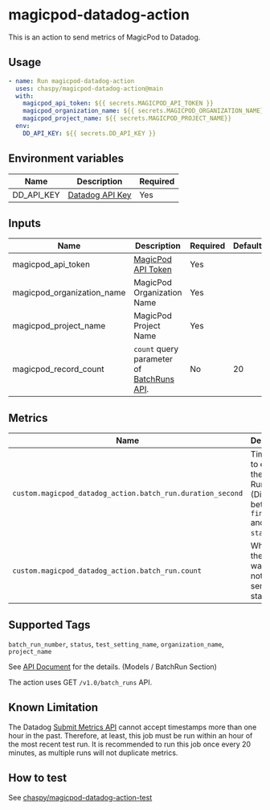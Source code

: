 # magicpod-datadog-action

This is an action to send metrics of MagicPod to Datadog.

## Usage

```yaml
- name: Run magicpod-datadog-action
  uses: chaspy/magicpod-datadog-action@main
  with:
    magicpod_api_token: ${{ secrets.MAGICPOD_API_TOKEN }}
    magicpod_organization_name: ${{ secrets.MAGICPOD_ORGANIZATION_NAME}}
    magicpod_project_name: ${{ secrets.MAGICPOD_PROJECT_NAME}}
  env:
    DD_API_KEY: ${{ secrets.DD_API_KEY }}
```

## Environment variables

| Name       | Description                                                                    | Required |
| ---------- | ------------------------------------------------------------------------------ | -------- |
| DD_API_KEY | [Datadog API Key](https://docs.datadoghq.com/account_management/api-app-keys/) | Yes      |

## Inputs

| Name                       | Description                                                                      | Required | Default |
| -------------------------- | -------------------------------------------------------------------------------- | -------- | ------- |
| magicpod_api_token         | [MagicPod API Token](https://app.magicpod.com/accounts/api-token/)               | Yes      |         |
| magicpod_organization_name | MagicPod Organization Name                                                       | Yes      |         |
| magicpod_project_name      | MagicPod Project Name                                                            | Yes      |         |
| magicpod_record_count      | `count` query parameter of [BatchRuns API](https://magic-pod.com/api/v1.0/doc/). | No       | 20      |

## Metrics

| Name                                                       | Description                                                                              | Type  | Unit   |
| ---------------------------------------------------------- | ---------------------------------------------------------------------------------------- | ----- | ------ |
| `custom.magicpod_datadog_action.batch_run.duration_second` | Time taken to execute the Batch Run. (Difference between `finished_at` and `started_at`) | Gauge | Second |
| `custom.magicpod_datadog_action.batch_run.count`           | Whether the test was run or not. always send 1 for started_at.                           | Gauge | Second |

## Supported Tags

`batch_run_number`, `status`, `test_setting_name`, `organization_name`, `project_name`

See [API Document](https://magic-pod.com/api/v1.0/doc/) for the details. (Models / BatchRun Section)

The action uses GET `/v1.0/batch_runs` API.

## Known Limitation

The Datadog [Submit Metrics API](https://docs.datadoghq.com/api/latest/metrics/?code-lang=typescript#submit-metrics) cannot accept timestamps more than one hour in the past. Therefore, at least, this job must be run within an hour of the most recent test run. It is recommended to run this job once every 20 minutes, as multiple runs will not duplicate metrics.

## How to test

See [chaspy/magicpod-datadog-action-test](https://github.com/chaspy/magicpod-datadog-action-test)
